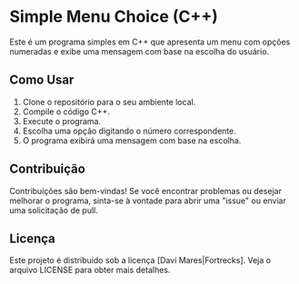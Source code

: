 # Simple Menu Choice (C++)

Este é um programa simples em C++ que apresenta um menu com opções numeradas e exibe uma mensagem com base na escolha do usuário.

## Como Usar

1. Clone o repositório para o seu ambiente local.
2. Compile o código C++.
3. Execute o programa.
4. Escolha uma opção digitando o número correspondente.
5. O programa exibirá uma mensagem com base na escolha.

## Contribuição

Contribuições são bem-vindas! Se você encontrar problemas ou desejar melhorar o programa, sinta-se à vontade para abrir uma "issue" ou enviar uma solicitação de pull.

## Licença

Este projeto é distribuído sob a licença [Davi Mares|Fortrecks]. Veja o arquivo LICENSE para obter mais detalhes.
